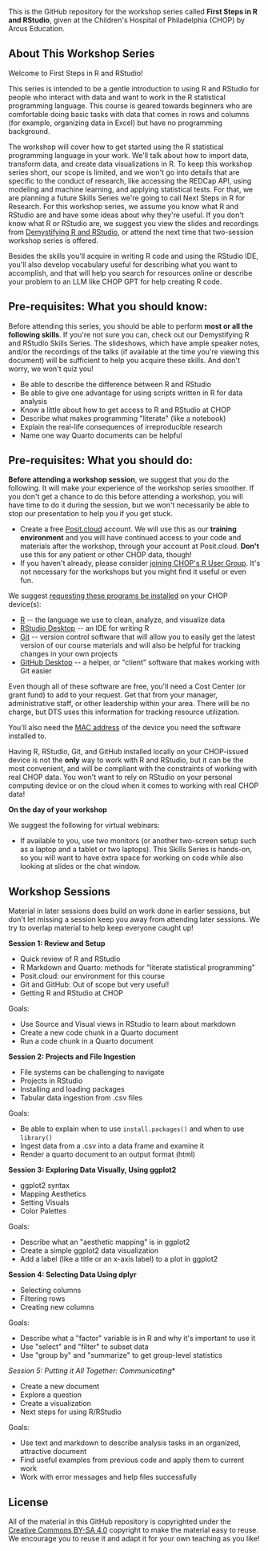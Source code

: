 This is the GitHub repository for the workshop series called **First Steps in R and RStudio**, given at the Children's Hospital of Philadelphia (CHOP) by Arcus Education.

## About This Workshop Series

Welcome to First Steps in R and RStudio!

This series is intended to be a gentle introduction to using R and RStudio for people who interact with data and want to work in the R statistical programming language. This course is geared towards beginners who are comfortable doing basic tasks with data that comes in rows and columns (for example, organizing data in Excel) but have no programming background.
 
The workshop will cover how to get started using the R statistical programming language in your work. We'll talk about how to import data, transform data, and create data visualizations in R.  To keep this workshop series short, our scope is limited, and we won't go into details that are specific to the conduct of research, like accessing the REDCap API, using modeling and machine learning, and applying statistical tests. For that, we are planning a future Skills Series we're going to call Next Steps in R for Research. For this workshop series, we assume you know what R and RStudio are and have some ideas about why they're useful.  If you don't know what R or RStudio are, we suggest you view the slides and recordings from [Demystifying R and RStudio](https://github.com/arcus/demystifying_r_rstudio_skills_series), or attend the next time that two-session workshop series is offered.

Besides the skills you'll acquire in writing R code and using the RStudio IDE, you'll also develop vocabulary useful for describing what you want to accomplish, and that will help you search for resources online or describe your problem to an LLM like CHOP GPT for help creating R code.

## Pre-requisites: What you should **know**:

Before attending this series, you should be able to perform **most or all the following skills**.  If you're not sure you can, check out our Demystifying R and RStudio Skills Series.  The slideshows, which have ample speaker notes, and/or the recordings of the talks (if available at the time you're viewing this document) will be sufficient to help you acquire these skills.  And don't worry, we won't quiz you!

* Be able to describe the difference between R and RStudio
* Be able to give one advantage for using scripts written in R for data analysis
* Know a little about how to get access to R and RStudio at CHOP
* Describe what makes programming "literate" (like a notebook)
* Explain the real-life consequences of irreproducible research
* Name one way Quarto documents can be helpful 

## Pre-requisites: What you should **do**:

**Before attending a workshop session**, we suggest that you do the following.  It will make your experience of the workshop series smoother.  If you don't get a chance to do this before attending a workshop, you will have time to do it during the session, but we won't necessarily be able to stop our presentation to help you if you get stuck.

* Create a free [Posit.cloud](https://posit.cloud) account.  We will use this as our **training environment** and you will have continued access to your code and materials after the workshop, through your account at Posit.cloud.  **Don't** use this for any patient or other CHOP data, though!
* If you haven't already, please consider [joining CHOP's R User Group](http://bit.ly/chopRusers).  It's not necessary for the workshops but you might find it useful or even fun.

We suggest [requesting these programs be installed](https://chop.service-now.com/esc?id=sc_cat_item&sys_id=fbf31958db4efe00de9e782bbf96192c) on your CHOP device(s):

* [R](https://lib.stat.cmu.edu/R/CRAN/) -- the language we use to clean, analyze, and visualize data 
* [RStudio Desktop](https://posit.co/download/rstudio-desktop/) -- an IDE for writing R 
* [Git](https://git-scm.com/book/en/v2/Getting-Started-Installing-Git) -- version control software that will allow you to easily get the latest version of our course materials and will also be helpful for tracking changes in your own projects
* [GitHub Desktop](https://docs.github.com/en/desktop/installing-and-authenticating-to-github-desktop/installing-github-desktop) -- a helper, or "client" software that makes working with Git easier

Even though all of these software are free, you'll need a Cost Center (or grant fund) to add to your request.  Get that from your manager, administrative staff, or other leadership within your area.  There will be no charge, but DTS uses this information for tracking resource utilization.

You'll also need the [MAC address](https://www.cmu.edu/computing/services/endpoint/network-access/mac-address.html) of the device you need the software installed to.

Having R, RStudio, Git, and GitHub installed locally on your CHOP-issued device is not the **only** way to work with R and RStudio, but it can be the most convenient, and will be compliant with the constraints of working with real CHOP data.  You won't want to rely on RStudio on your personal computing device or on the cloud when it comes to working with real CHOP data!

**On the day of your workshop**

We suggest the following for virtual webinars:

* If available to you, use two monitors (or another two-screen setup such as a laptop and a tablet or two laptops).  This Skills Series is hands-on, so you will want to have extra space for working on code while also looking at slides or the chat window.


## Workshop Sessions

Material in later sessions does build on work done in earlier sessions, but don't let missing a session keep you away from attending later sessions.  We try to overlap material to help keep everyone caught up!


**Session 1: Review and Setup**

  * Quick review of R and RStudio
  * R Markdown and Quarto: methods for "literate statistical programming"
  * Posit.cloud: our environment for this course
  * Git and GitHub: Out of scope but very useful!
  * Getting R and RStudio at CHOP
  
Goals:

-  Use Source and Visual views in RStudio to learn about markdown
-  Create a new code chunk in a Quarto document
-  Run a code chunk in a Quarto document

**Session 2: Projects and File Ingestion**

  * File systems can be challenging to navigate
  * Projects in RStudio
  * Installing and loading packages
  * Tabular data ingestion from .csv files

Goals:

- Be able to explain when to use `install.packages()` and when to use `library()`
- Ingest data from a .csv into a data frame and examine it
- Render a quarto document to an output format (html)

**Session 3: Exploring Data Visually, Using ggplot2**

  * ggplot2 syntax
  * Mapping Aesthetics 
  * Setting Visuals
  * Color Palettes
  
Goals:

- Describe what an "aesthetic mapping" is in ggplot2
- Create a simple ggplot2 data visualization
- Add a label (like a title or an x-axis label) to a plot in ggplot2
  
**Session 4: Selecting Data Using dplyr**

  * Selecting columns
  * Filtering rows
  * Creating new columns
  
Goals:

- Describe what a "factor" variable is in R and why it's important to use it 
- Use "select" and "filter" to subset data
- Use "group by" and "summarize" to get group-level statistics

*Session 5: Putting it All Together: Communicating**

  * Create a new document
  * Explore a question
  * Create a visualization
  * Next steps for using R/RStudio
  
Goals:

- Use text and markdown to describe analysis tasks in an organized, attractive document
- Find useful examples from previous code and apply them to current work
- Work with error messages and help files successfully


## License

All of the material in this GitHub repository is copyrighted under the [Creative Commons BY-SA 4.0](https://creativecommons.org/licenses/by-sa/4.0/) copyright to make the material easy to reuse. 
We encourage you to reuse it and adapt it for your own teaching as you like!

